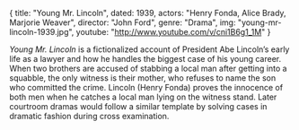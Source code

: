 {
  title: "Young Mr. Lincoln",
  dated:   1939,
  actors: "Henry Fonda, Alice Brady, Marjorie Weaver",
  director: "John Ford",
  genre: "Drama",
  img: "young-mr-lincoln-1939.jpg",
  youtube: "http://www.youtube.com/v/cni1B6g1_1M"
}

_Young Mr. Lincoln_ is a fictionalized account of President Abe Lincoln’s early life as a lawyer and how he handles the biggest case of his young career. When two brothers are accused of stabbing a local man after getting into a squabble, the only witness is their mother, who refuses to name the son who committed the crime. Lincoln (Henry Fonda) proves the innocence of both men when he catches a local man lying on the witness stand. Later courtroom dramas would follow a similar template by solving cases in dramatic fashion during cross examination.